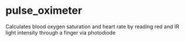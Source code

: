 # pulse_oximeter

Calculates blood oxygen saturation and heart rate by reading red and IR light intensity through a finger via photodiode
